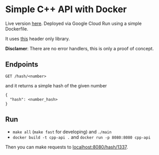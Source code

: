 # Simple C++ API with Docker

Live version [here](https://cpp-api.tarasyarema.com/hash/1337). Deployed via Google Cloud Run using a simple Dockerfile.

It uses [this](https://github.com/yhirose/cpp-httplib) header only library.

**Disclamer**: There are no error handlers, this is only a proof of concept.

## Endpoints

`GET /hash/<number>`

and it returns a simple hash of the given number

```
{
  "hash": <number_hash>
}
```

## Run

- `make all` (`make fast` for developing) and `./main`
- `docker build -t cpp-api .` and `docker run -p 8080:8080 cpp-api`

Then you can make requests to [localhost:8080/hash/1337](http://localhost:8080/hash/1337).
